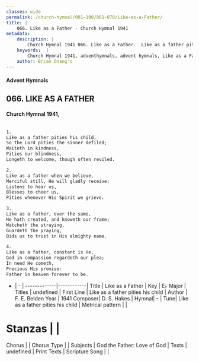 ```yaml
---
classes: wide
permalink: /church-hymnal/001-100/061-070/Like-as-a-Father/
title: |
    066. Like as a Father - Church Hymnal 1941
metadata:
    description: |
        Church Hymnal 1941 066. Like as a Father.  Like as a father pities his child,  So the Lord pities the sinner defiled;  Waiteth in kindness,  Pities our blindness,  Longeth to welcome, though often reviled.  
    keywords:  |
        Church Hymnal 1941, adventhymnals, advent hymnals, Like as a Father, Like as a father pities his child. 
    author: Brian Onang'o
---
```


#### Advent Hymnals
## 066. LIKE AS A FATHER
####  Church Hymnal 1941,

```txt

1.
Like as a father pities his child, 
So the Lord pities the sinner defiled; 
Waiteth in kindness, 
Pities our blindness, 
Longeth to welcome, though often reviled. 

2.
Like as a father when we believe, 
Merciful still, He will gladly receive; 
Listens to hear us, 
Blesses to cheer us, 
Pities whenever His Spirit we grieve. 

3.
Like as a father, ever the same, 
He hath created, and knoweth our frame; 
Watcheth the straying, 
Guardeth the praying, 
Bids us to trust in His almighty name. 

4.
Like as a father, constant is He, 
God in compassion regardeth our plea; 
In need He cometh, 
Precious His promise: 
Father in heaven forever to be.


```

- |   -  |
-------------|------------|
Title | Like as a Father |
Key | E♭ Major |
Titles | undefined |
First Line | Like as a father pities his child |
Author | F. E. Belden
Year | 1941
Composer| D. S. Hakes |
Hymnal|  - |
Tune| Like as a father pities his child |
Metrical pattern | |
# Stanzas |  |
Chorus |  |
Chorus Type |  |
Subjects | God the Father: Love of God |
Texts | undefined |
Print Texts | 
Scripture Song |  |
    
